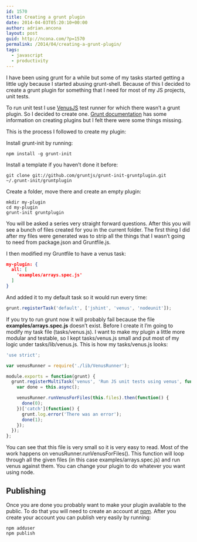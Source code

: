 ```yaml
---
id: 1570
title: Creating a grunt plugin
date: 2014-04-03T05:20:10+00:00
author: adrian.ancona
layout: post
guid: http://ncona.com/?p=1570
permalink: /2014/04/creating-a-grunt-plugin/
tags:
  - javascript
  - productivity
---
```

I have been using grunt for a while but some of my tasks started getting a little ugly because I started abusing grunt-shell. Because of this I decided to create a grunt plugin for something that I need for most of my JS projects, unit tests.

To run unit test I use [VenusJS](http://www.venusjs.org/ "VenusJs") test runner for which there wasn&#8217;t a grunt plugin. So I decided to create one. [Grunt documentation](http://gruntjs.com/creating-plugins "Grunt documentation creating plugins") has some information on creating plugins but I felt there were some things missing.

This is the process I followed to create my plugin:

Install grunt-init by running:

```
npm install -g grunt-init
```

<!--more-->

Install a template if you haven&#8217;t done it before:

```
git clone git://github.com/gruntjs/grunt-init-gruntplugin.git ~/.grunt-init/gruntplugin
```

Create a folder, move there and create an empty plugin:

```
mkdir my-plugin
cd my-plugin
grunt-init gruntplugin
```

You will be asked a series very straight forward questions. After this you will see a bunch of files created for you in the current folder. The first thing I did after my files were generated was to strip all the things that I wasn&#8217;t going to need from package.json and Gruntfile.js.

I then modified my Gruntfile to have a venus task:

```json
my-plugin: {
  all: [
    'examples/arrays.spec.js'
  ]
}
```

And added it to my default task so it would run every time:

```js
grunt.registerTask('default', ['jshint', 'venus', 'nodeunit']);
```

If you try to run grunt now it will probably fail because the file **examples/arrays.spec.js** doesn&#8217;t exist. Before I create it I&#8217;m going to modify my task file (tasks/venus.js). I want to make my plugin a little more modular and testable, so I kept tasks/venus.js small and put most of my logic under tasks/lib/venus.js. This is how my tasks/venus.js looks:

```js
'use strict';

var venusRunner = require('./lib/VenusRunner');

module.exports = function(grunt) {
  grunt.registerMultiTask('venus', 'Run JS unit tests using venus', function() {
    var done = this.async();

    venusRunner.runVenusForFiles(this.files).then(function() {
      done(0);
    })['catch'](function() {
      grunt.log.error('There was an error');
      done(1);
    });
  });
};
```

You can see that this file is very small so it is very easy to read. Most of the work happens on venusRunner.runVenusForFiles(). This function will loop through all the given files (in this case examples/arrays.spec.js) and run venus against them. You can change your plugin to do whatever you want using node.

## Publishing

Once you are done you probably want to make your plugin available to the public. To do that you will need to create an account at [npm](https://www.npmjs.org/ "npm"). After you create your account you can publish very easily by running:

```
npm adduser
npm publish
```
